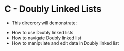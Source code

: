 # C - Doubly Linked Lists
* This direcrory will demonstrate:

- How to use Doubly linked lists
- How to navigate Doubly linked list
- How to manipulate and edit data in Doubly linked list